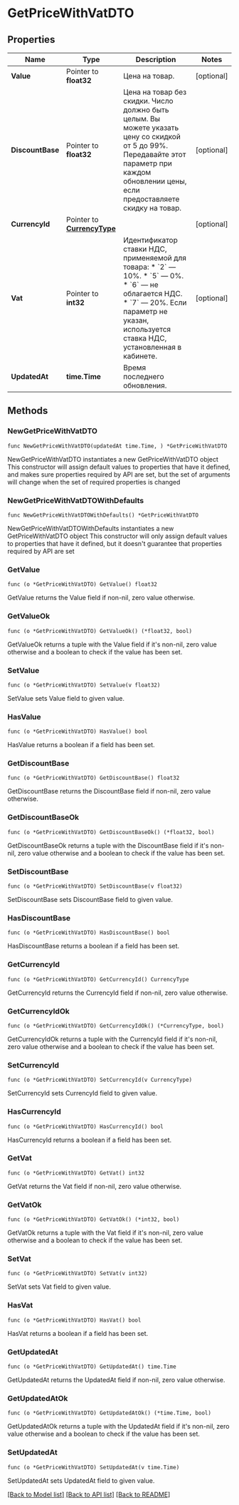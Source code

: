# GetPriceWithVatDTO

## Properties

Name | Type | Description | Notes
------------ | ------------- | ------------- | -------------
**Value** | Pointer to **float32** | Цена на товар. | [optional] 
**DiscountBase** | Pointer to **float32** | Цена на товар без скидки.  Число должно быть целым. Вы можете указать цену со скидкой от 5 до 99%.  Передавайте этот параметр при каждом обновлении цены, если предоставляете скидку на товар.  | [optional] 
**CurrencyId** | Pointer to [**CurrencyType**](CurrencyType.md) |  | [optional] 
**Vat** | Pointer to **int32** | Идентификатор ставки НДС, применяемой для товара:  * &#x60;2&#x60; — 10%. * &#x60;5&#x60; — 0%. * &#x60;6&#x60; — не облагается НДС. * &#x60;7&#x60; — 20%.  Если параметр не указан, используется ставка НДС, установленная в кабинете.  | [optional] 
**UpdatedAt** | **time.Time** | Время последнего обновления. | 

## Methods

### NewGetPriceWithVatDTO

`func NewGetPriceWithVatDTO(updatedAt time.Time, ) *GetPriceWithVatDTO`

NewGetPriceWithVatDTO instantiates a new GetPriceWithVatDTO object
This constructor will assign default values to properties that have it defined,
and makes sure properties required by API are set, but the set of arguments
will change when the set of required properties is changed

### NewGetPriceWithVatDTOWithDefaults

`func NewGetPriceWithVatDTOWithDefaults() *GetPriceWithVatDTO`

NewGetPriceWithVatDTOWithDefaults instantiates a new GetPriceWithVatDTO object
This constructor will only assign default values to properties that have it defined,
but it doesn't guarantee that properties required by API are set

### GetValue

`func (o *GetPriceWithVatDTO) GetValue() float32`

GetValue returns the Value field if non-nil, zero value otherwise.

### GetValueOk

`func (o *GetPriceWithVatDTO) GetValueOk() (*float32, bool)`

GetValueOk returns a tuple with the Value field if it's non-nil, zero value otherwise
and a boolean to check if the value has been set.

### SetValue

`func (o *GetPriceWithVatDTO) SetValue(v float32)`

SetValue sets Value field to given value.

### HasValue

`func (o *GetPriceWithVatDTO) HasValue() bool`

HasValue returns a boolean if a field has been set.

### GetDiscountBase

`func (o *GetPriceWithVatDTO) GetDiscountBase() float32`

GetDiscountBase returns the DiscountBase field if non-nil, zero value otherwise.

### GetDiscountBaseOk

`func (o *GetPriceWithVatDTO) GetDiscountBaseOk() (*float32, bool)`

GetDiscountBaseOk returns a tuple with the DiscountBase field if it's non-nil, zero value otherwise
and a boolean to check if the value has been set.

### SetDiscountBase

`func (o *GetPriceWithVatDTO) SetDiscountBase(v float32)`

SetDiscountBase sets DiscountBase field to given value.

### HasDiscountBase

`func (o *GetPriceWithVatDTO) HasDiscountBase() bool`

HasDiscountBase returns a boolean if a field has been set.

### GetCurrencyId

`func (o *GetPriceWithVatDTO) GetCurrencyId() CurrencyType`

GetCurrencyId returns the CurrencyId field if non-nil, zero value otherwise.

### GetCurrencyIdOk

`func (o *GetPriceWithVatDTO) GetCurrencyIdOk() (*CurrencyType, bool)`

GetCurrencyIdOk returns a tuple with the CurrencyId field if it's non-nil, zero value otherwise
and a boolean to check if the value has been set.

### SetCurrencyId

`func (o *GetPriceWithVatDTO) SetCurrencyId(v CurrencyType)`

SetCurrencyId sets CurrencyId field to given value.

### HasCurrencyId

`func (o *GetPriceWithVatDTO) HasCurrencyId() bool`

HasCurrencyId returns a boolean if a field has been set.

### GetVat

`func (o *GetPriceWithVatDTO) GetVat() int32`

GetVat returns the Vat field if non-nil, zero value otherwise.

### GetVatOk

`func (o *GetPriceWithVatDTO) GetVatOk() (*int32, bool)`

GetVatOk returns a tuple with the Vat field if it's non-nil, zero value otherwise
and a boolean to check if the value has been set.

### SetVat

`func (o *GetPriceWithVatDTO) SetVat(v int32)`

SetVat sets Vat field to given value.

### HasVat

`func (o *GetPriceWithVatDTO) HasVat() bool`

HasVat returns a boolean if a field has been set.

### GetUpdatedAt

`func (o *GetPriceWithVatDTO) GetUpdatedAt() time.Time`

GetUpdatedAt returns the UpdatedAt field if non-nil, zero value otherwise.

### GetUpdatedAtOk

`func (o *GetPriceWithVatDTO) GetUpdatedAtOk() (*time.Time, bool)`

GetUpdatedAtOk returns a tuple with the UpdatedAt field if it's non-nil, zero value otherwise
and a boolean to check if the value has been set.

### SetUpdatedAt

`func (o *GetPriceWithVatDTO) SetUpdatedAt(v time.Time)`

SetUpdatedAt sets UpdatedAt field to given value.



[[Back to Model list]](../README.md#documentation-for-models) [[Back to API list]](../README.md#documentation-for-api-endpoints) [[Back to README]](../README.md)


